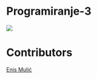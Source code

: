 # Programiranje-3

[<img src="https://discordapp.com/api/guilds/440055845552914433/widget.png" align="center">](https://discord.gg/rsheCEV)

# Contributors

[Enis Mulić](https://github.com/PancakeAlchemist)  